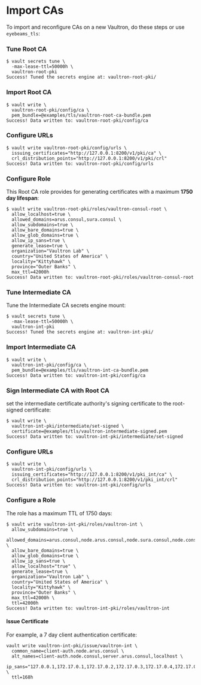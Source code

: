 # Import CAs

To import and reconfigure CAs on a new Vaultron, do these steps or use `eyebeams_tls`:

### Tune Root CA

```
$ vault secrets tune \
  -max-lease-ttl=50000h \
  vaultron-root-pki
Success! Tuned the secrets engine at: vaultron-root-pki/
```

### Import Root CA

```
$ vault write \
  vaultron-root-pki/config/ca \
  pem_bundle=@examples/tls/vaultron-root-ca-bundle.pem
Success! Data written to: vaultron-root-pki/config/ca
```

### Configure URLs

```
$ vault write vaultron-root-pki/config/urls \
  issuing_certificates="http://127.0.0.1:8200/v1/pki/ca" \
  crl_distribution_points="http://127.0.0.1:8200/v1/pki/crl"
Success! Data written to: vaultron-root-pki/config/urls
```

### Configure Role

This Root CA role provides for generating certificates with a maximum **1750 day lifespan**:

```
$ vault write vaultron-root-pki/roles/vaultron-consul-root \
  allow_localhost=true \
  allowed_domains=arus.consul,sura.consul \
  allow_subdomains=true \
  allow_bare_domains=true \
  allow_glob_domains=true \
  allow_ip_sans=true \
  generate_lease=true \
  organization="Vaultron Lab" \
  country="United States of America" \
  locality="Kittyhawk" \
  province="Outer Banks" \
  max_ttl=42000h
Success! Data written to: vaultron-root-pki/roles/vaultron-consul-root
```

### Tune Intermediate CA

Tune the Intermediate CA secrets engine mount:

```
$ vault secrets tune \
  -max-lease-ttl=50000h \
  vaultron-int-pki
Success! Tuned the secrets engine at: vaultron-int-pki/
```

### Import Intermediate CA

```
$ vault write \
  vaultron-int-pki/config/ca \
  pem_bundle=@examples/tls/vaultron-int-ca-bundle.pem
Success! Data written to: vaultron-int-pki/config/ca
```

### Sign Intermediate CA with Root CA

set the intermediate certificate authority's signing certificate to the root-signed certificate:

```
$ vault write \
  vaultron-int-pki/intermediate/set-signed \
  certificate=@examples/tls/vaultron-intermediate-signed.pem
Success! Data written to: vaultron-int-pki/intermediate/set-signed
```

### Configure URLs

```
$ vault write \
  vaultron-int-pki/config/urls \
  issuing_certificates="http://127.0.0.1:8200/v1/pki_int/ca" \
  crl_distribution_points="http://127.0.0.1:8200/v1/pki_int/crl"
Success! Data written to: vaultron-int-pki/config/urls
```

### Configure a Role

The role has a maximum TTL of 1750 days:

```
$ vault write vaultron-int-pki/roles/vaultron-int \
  allow_subdomains=true \
  allowed_domains=arus.consul,node.arus.consul,node.sura.consul,node.consul,service.consul \
  allow_bare_domains=true \
  allow_glob_domains=true \
  allow_ip_sans=true \
  allow_localhost="true" \
  generate_lease=true \
  organization="Vaultron Lab" \
  country="United States of America" \
  locality="Kittyhawk" \
  province="Outer Banks" \
  max_ttl=42000h \
  ttl=42000h
Success! Data written to: vaultron-int-pki/roles/vaultron-int
```

#### Issue Certificate

For example, a 7 day client authentication certificate:

```
vault write vaultron-int-pki/issue/vaultron-int \
  common_name=client-auth.node.arus.consul \
  alt_names=client-auth.node.consul,server.arus.consul,localhost \
  ip_sans="127.0.0.1,172.17.0.1,172.17.0.2,172.17.0.3,172.17.0.4,172.17.0.5,172.17.0.6,172.17.0.7,172.17.0.8,172.17.0.9,172.17.0.10,172.17.0.11,172.17.0.12,172.17.0.13,172.17.0.14,172.17.0.15,172.17.0.16,172.17.0.17,172.17.0.18,172.17.0.19,172.17.0.20,100.115.92.200,100.115.92.201,100.115.92.202,100.115.92.203,100.115.92.204,100.115.92.205,100.115.92.206,100.115.92.207,100.115.92.208,100.115.92.209,100.115.92.210,100.115.92.211,100.115.92.212,100.115.92.213,100.115.92.214,100.115.92.215,100.115.92.216,100.115.92.217,100.115.92.218,100.115.92.219,100.115.92.220" \
  ttl=168h
```

